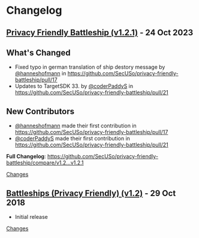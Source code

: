 # Changelog

<a name="v1.2.1"></a>
## [Privacy Friendly Battleship (v1.2.1)](https://github.com/SecUSo/privacy-friendly-battleship/releases/tag/v1.2.1) - 24 Oct 2023

## What's Changed
* Fixed typo in german translation of ship destory message by [@hanneshofmann](https://github.com/hanneshofmann) in https://github.com/SecUSo/privacy-friendly-battleship/pull/17
* Updates to TargetSDK 33. by [@coderPaddyS](https://github.com/coderPaddyS) in https://github.com/SecUSo/privacy-friendly-battleship/pull/21

## New Contributors
* [@hanneshofmann](https://github.com/hanneshofmann) made their first contribution in https://github.com/SecUSo/privacy-friendly-battleship/pull/17
* [@coderPaddyS](https://github.com/coderPaddyS) made their first contribution in https://github.com/SecUSo/privacy-friendly-battleship/pull/21

**Full Changelog**: https://github.com/SecUSo/privacy-friendly-battleship/compare/v1.2...v1.2.1

[Changes][v1.2.1]


<a name="v1.2"></a>
## [Battleships (Privacy Friendly) (v1.2)](https://github.com/SecUSo/privacy-friendly-battleship/releases/tag/v1.2) - 29 Oct 2018

- Initial release

[Changes][v1.2]


[v1.2.1]: https://github.com/SecUSo/privacy-friendly-battleship/compare/v1.2...v1.2.1
[v1.2]: https://github.com/SecUSo/privacy-friendly-battleship/tree/v1.2

<!-- Generated by https://github.com/rhysd/changelog-from-release v3.7.1 -->
